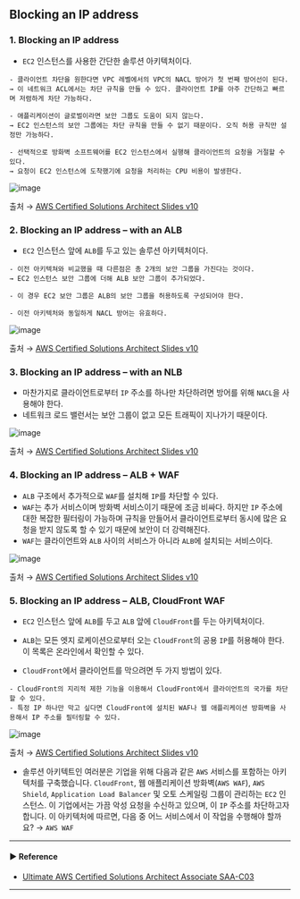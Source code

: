## Blocking an IP address
### 1. Blocking an IP address
- `EC2` 인스턴스를 사용한 간단한 솔루션 아키텍처이다.
~~~
- 클라이언트 차단을 원한다면 VPC 레벨에서의 VPC의 NACL 방어가 첫 번째 방어선이 된다.
→ 이 네트워크 ACL에서는 차단 규칙을 만들 수 있다. 클라이언트 IP를 아주 간단하고 빠르며 저렴하게 차단 가능하다.

- 애플리케이션이 글로벌이라면 보안 그룹도 도움이 되지 않는다.
→ EC2 인스턴스의 보안 그룹에는 차단 규칙을 만들 수 없기 때문이다. 오직 허용 규칙만 설정만 가능하다.

- 선택적으로 방화벽 소프트웨어를 EC2 인스턴스에서 실행해 클라이언트의 요청을 거절할 수 있다.
→ 요청이 EC2 인스턴스에 도착했기에 요청을 처리하는 CPU 비용이 발생한다.
~~~

![image](https://github.com/sanguk2794/AWS/assets/97398071/2d9ed7ec-d1c4-4622-930c-4e4afeee4e7a)

출처 → [AWS Certified Solutions Architect Slides v10](https://courses.datacumulus.com/downloads/certified-solutions-architect-pn9/)

### 2. Blocking an IP address – with an ALB
- `EC2` 인스턴스 앞에 `ALB`를 두고 있는 솔루션 아키텍처이다.
~~~
- 이전 아키텍쳐와 비교했을 때 다른점은 총 2개의 보안 그룹을 가진다는 것이다. 
→ EC2 인스턴스 보안 그룹에 더해 ALB 보안 그룹이 추가되었다.

- 이 경우 EC2 보안 그룹은 ALB의 보안 그룹을 허용하도록 구성되어야 한다.

- 이전 아키텍처와 동일하게 NACL 방어는 유효하다.
~~~

![image](https://github.com/sanguk2794/AWS/assets/97398071/e502d1a3-cc9c-404a-beed-15e292ea0fd1)

출처 → [AWS Certified Solutions Architect Slides v10](https://courses.datacumulus.com/downloads/certified-solutions-architect-pn9/)

### 3. Blocking an IP address – with an NLB
- 마찬가지로 클라이언트로부터 `IP` 주소를 하나만 차단하려면 방어를 위해 `NACL`을 사용해야 한다.
- 네트워크 로드 밸런서는 보안 그룹이 없고 모든 트래픽이 지나가기 때문이다.

![image](https://github.com/sanguk2794/AWS/assets/97398071/d4172a81-74f7-47f6-9cc2-8aa8de4f73cf)

출처 → [AWS Certified Solutions Architect Slides v10](https://courses.datacumulus.com/downloads/certified-solutions-architect-pn9/)

### 4. Blocking an IP address – ALB + WAF
- `ALB` 구조에서 추가적으로 `WAF`를 설치해 `IP`를 차단할 수 있다. 
- `WAF`는 추가 서비스이며 방화벽 서비스이기 때문에 조금 비싸다. 하지만 `IP` 주소에 대한 복잡한 필터링이 가능하며 규칙을 만들어서 클라이언트로부터 동시에 많은 요청을 받지 않도록 할 수 있기 때문에 보안이 더 강력해진다.
- `WAF`는 클라이언트와 `ALB` 사이의 서비스가 아니라 `ALB`에 설치되는 서비스이다.

![image](https://github.com/sanguk2794/AWS/assets/97398071/5d68f9c0-12ba-4d8d-9e7f-5d132584866e)

출처 → [AWS Certified Solutions Architect Slides v10](https://courses.datacumulus.com/downloads/certified-solutions-architect-pn9/)

### 5. Blocking an IP address – ALB, CloudFront WAF
- `EC2` 인스턴스 앞에 `ALB`를 두고 `ALB` 앞에 `CloudFront`를 두는 아키텍처이다.

- `ALB`는 모든 엣지 로케이션으로부터 오는 `CloudFront`의 공용 `IP`를 허용해야 한다. 이 목록은 온라인에서 확인할 수 있다.

- `CloudFront`에서 클라이언트를 막으려면 두 가지 방법이 있다.
~~~
- CloudFront의 지리적 제한 기능을 이용해서 CloudFront에서 클라이언트의 국가를 차단할 수 있다.
- 특정 IP 하나만 막고 싶다면 CloudFront에 설치된 WAF나 웹 애플리케이션 방화벽을 사용해서 IP 주소를 필터링할 수 있다.
~~~

![image](https://github.com/sanguk2794/AWS/assets/97398071/fe2b6ab4-cc36-4638-9f00-3ba16b70bdfc)

출처 → [AWS Certified Solutions Architect Slides v10](https://courses.datacumulus.com/downloads/certified-solutions-architect-pn9/)

- 솔루션 아키텍트인 여러분은 기업을 위해 다음과 같은 `AWS` 서비스를 포함하는 아키텍처를 구축했습니다. `CloudFront`, 웹 애플리케이션 방화벽(`AWS WAF`), `AWS Shield`, `Application Load Balancer` 및 오토 스케일링 그룹이 관리하는 `EC2` 인스턴스. 이 기업에서는 가끔 악성 요청을 수신하고 있으며, 이 `IP` 주소를 차단하고자 합니다. 이 아키텍처에 따르면, 다음 중 어느 서비스에서 이 작업을 수행해야 할까요?
→ `AWS WAF`


---
#### ▶ Reference
- [Ultimate AWS Certified Solutions Architect Associate SAA-C03](https://www.udemy.com/course/aws-certified-solutions-architect-associate-saa-c03/)
---
